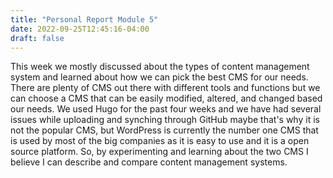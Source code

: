 ```yaml
---
title: "Personal Report Module 5"
date: 2022-09-25T12:45:16-04:00
draft: false
---
```

This week we mostly discussed about the types of content management system and learned about how we can pick the best CMS for our needs. There are plenty of CMS out there with different tools and functions but we can choose a CMS that can be easily modified, altered, and changed based our needs. We used Hugo for the past four weeks and we have had several issues while uploading and synching through GitHub maybe that's why it is not the popular CMS, but WordPress is currently the number one CMS that is used by most of the big companies as it is easy to use and it is a open source platform. So, by experimenting and learning about the two CMS I believe I can describe and compare content management systems. 
